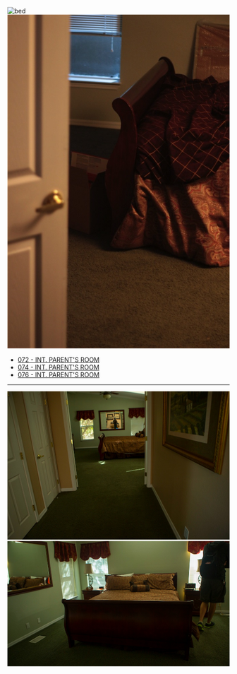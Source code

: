 ![bed][]
![footofbed][]

* [072 - INT. PARENT'S ROOM](072-INT.ParentsRoom.md)
* [074 - INT. PARENT'S ROOM](074-INT.ParentsRoom--COMBINEDW072--.md)
* [076 - INT. PARENT'S ROOM](076-INT.ParentsRoom--COMBINEDW072--.md)

----

![viewin][]
![prepro][]

[bed]:  images/ParentsRoom1.JPG
[footofbed]:  images/ParentsRoom2.JPG
[prepro]:  images/ParentsRoomPrePro.JPG
[viewin]:  images/ParentsRoomViewIn.JPG
